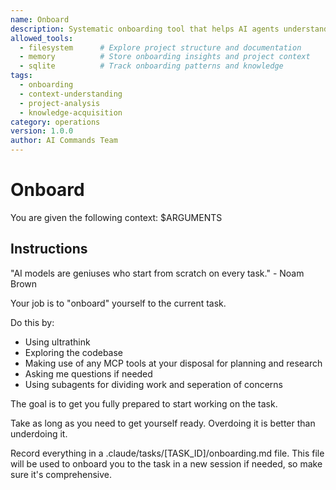 ```yaml
---
name: Onboard
description: Systematic onboarding tool that helps AI agents understand project context, codebase structure, and task requirements for effective task execution.
allowed_tools:
  - filesystem      # Explore project structure and documentation
  - memory          # Store onboarding insights and project context
  - sqlite          # Track onboarding patterns and knowledge
tags:
  - onboarding
  - context-understanding
  - project-analysis
  - knowledge-acquisition
category: operations
version: 1.0.0
author: AI Commands Team
---
```


# Onboard

You are given the following context:
$ARGUMENTS

## Instructions

"AI models are geniuses who start from scratch on every task." - Noam Brown

Your job is to "onboard" yourself to the current task.

Do this by:

- Using ultrathink
- Exploring the codebase
- Making use of any MCP tools at your disposal for planning and research
- Asking me questions if needed
- Using subagents for dividing work and seperation of concerns

The goal is to get you fully prepared to start working on the task.

Take as long as you need to get yourself ready. Overdoing it is better than underdoing it. 

Record everything in a .claude/tasks/[TASK_ID]/onboarding.md file. This file will be used to onboard you to the task in a new session if needed, so make sure it's comprehensive.
